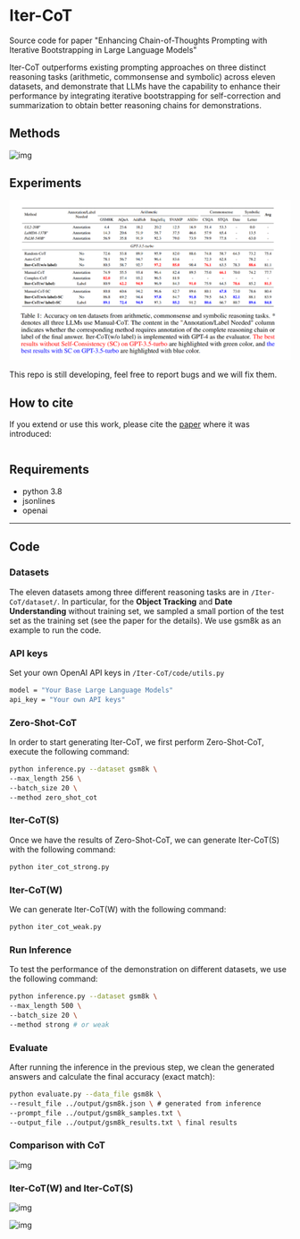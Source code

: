# Iter-CoT

Source code for paper "Enhancing Chain-of-Thoughts Prompting with Iterative Bootstrapping in Large Language Models"

Iter-CoT outperforms existing prompting approaches on three distinct reasoning tasks (arithmetic, commonsense and symbolic) across eleven datasets, and demonstrate that LLMs have the capability to enhance their performance by integrating iterative bootstrapping for self-correction and summarization to obtain better reasoning chains for demonstrations.

## Methods
![img](https://github.com/GasolSun36/Iter-CoT/blob/main/assets/models.png)

## Experiments
![img](https://github.com/GasolSun36/Iter-CoT/blob/main/assets/experiment.png)

This repo is still developing, feel free to report bugs and we will fix them.

## How to cite
If you extend or use this work, please cite the [paper](https://arxiv.org/abs/2212.07249) where it was introduced:

```

```


## Requirements 

 - python 3.8
 - jsonlines
 - openai

***
## Code
### Datasets
The eleven datasets among three different reasoning tasks are in `/Iter-CoT/dataset/`. In particular, for the **Object Tracking** and **Date Understanding** without training set, we sampled a small portion of the test set as the training set (see the paper for the details). We use gsm8k as an example to run the code.

### API keys
Set your own OpenAI API keys in `/Iter-CoT/code/utils.py`
```bash
model = "Your Base Large Language Models"
api_key = "Your own API keys"
```
    
### Zero-Shot-CoT
In order to start generating Iter-CoT, we first perform Zero-Shot-CoT, execute the following command:
```bash
python inference.py --dataset gsm8k \
--max_length 256 \
--batch_size 20 \
--method zero_shot_cot
```
### Iter-CoT(S)
Once we have the results of Zero-Shot-CoT, we can generate Iter-CoT(S) with the following command:
```bash
python iter_cot_strong.py
```

### Iter-CoT(W)
We can generate Iter-CoT(W) with the following command:
```bash
python iter_cot_weak.py
```
### Run Inference
To test the performance of the demonstration on different datasets, we use the following command:
```bash
python inference.py --dataset gsm8k \
--max_length 500 \
--batch_size 20 \
--method strong # or weak
```

### Evaluate
After running the inference in the previous step, we clean the generated answers and calculate the final accuracy (exact match):
```bash
python evaluate.py --data_file gsm8k \
--result_file ../output/gsm8k.json \ # generated from inference
--prompt_file ../output/gsm8k_samples.txt \
--output_file ../output/gsm8k_results.txt \ final results
```

### Comparison with CoT
![img](https://github.com/GasolSun36/Iter-CoT/blob/main/assets/example.png)


### Iter-CoT(W) and Iter-CoT(S)

![img](https://github.com/GasolSun36/Iter-CoT/blob/main/assets/weak.png)

![img](https://github.com/GasolSun36/Iter-CoT/blob/main/assets/strong.png)